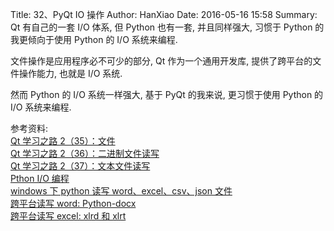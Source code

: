 Title: 32、PyQt IO 操作
Author: HanXiao
Date: 2016-05-16 15:58
Summary: Qt 有自己的一套 I/O 体系, 但 Python 也有一套, 并且同样强大, 习惯于 Python 的我更倾向于使用 Python 的 I/O 系统来编程.

文件操作是应用程序必不可少的部分, Qt 作为一个通用开发库, 提供了跨平台的文件操作能力, 也就是 I/O 系统.

然而 Python 的 I/O 系统一样强大, 基于 PyQt 的我来说, 更习惯于使用 Python 的 I/O 系统来编程.

参考资料:<br>
[Qt 学习之路 2（35）：文件](http://www.devbean.net/2013/01/qt-study-road-2-file/)<br>
[Qt 学习之路 2（36）：二进制文件读写](http://www.devbean.net/2013/01/qt-study-road-2-binary-file-io/)<br>
[Qt 学习之路 2（37）：文本文件读写](http://www.devbean.net/2013/01/qt-study-road-2-text-file-io/)<br>
[Pthon I/O 编程](http://www.liaoxuefeng.com/wiki/0014316089557264a6b348958f449949df42a6d3a2e542c000/001431917590955542f9ac5f5c1479faf787ff2b028ab47000)<br>
[windows 下 python 读写 word、excel、csv、json 文件](http://blog.csdn.net/pipisorry/article/details/50368044)<br>
[跨平台读写 word: Python-docx](http://www.open-open.com/lib/view/open1404377033280.html)<br>
[跨平台读写 excel: xlrd 和 xlrt](http://phddreamer.blog.163.com/blog/static/1899340962013520101117139/)
